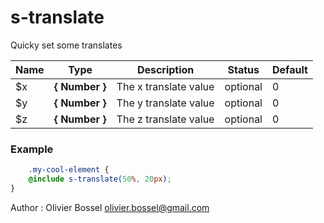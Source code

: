 # s-translate

Quicky set some translates


Name  |  Type  |  Description  |  Status  |  Default
------------  |  ------------  |  ------------  |  ------------  |  ------------
$x  |  **{ Number }**  |  The x translate value  |  optional  |  0
$y  |  **{ Number }**  |  The y translate value  |  optional  |  0
$z  |  **{ Number }**  |  The z translate value  |  optional  |  0

### Example
```scss
	.my-cool-element {
	@include s-translate(50%, 20px);
}
```
Author : Olivier Bossel <olivier.bossel@gmail.com>